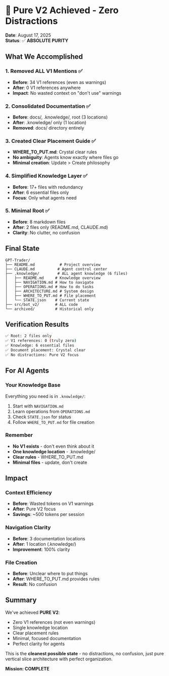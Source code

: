 # 🎯 Pure V2 Achieved - Zero Distractions

**Date**: August 17, 2025  
**Status**: ✅ **ABSOLUTE PURITY**

## What We Accomplished

### 1. Removed ALL V1 Mentions ✅
- **Before**: 34 V1 references (even as warnings)
- **After**: 0 V1 references anywhere
- **Impact**: No wasted context on "don't use" warnings

### 2. Consolidated Documentation ✅
- **Before**: docs/, .knowledge/, root (3 locations)
- **After**: .knowledge/ only (1 location)
- **Removed**: docs/ directory entirely

### 3. Created Clear Placement Guide ✅
- **WHERE_TO_PUT.md**: Crystal clear rules
- **No ambiguity**: Agents know exactly where files go
- **Minimal creation**: Update > Create philosophy

### 4. Simplified Knowledge Layer ✅
- **Before**: 17+ files with redundancy
- **After**: 6 essential files only
- **Focus**: Only what agents need

### 5. Minimal Root ✅
- **Before**: 8 markdown files
- **After**: 2 files only (README.md, CLAUDE.md)
- **Clarity**: No clutter, no confusion

## Final State

```
GPT-Trader/
├── README.md           # Project overview
├── CLAUDE.md          # Agent control center
├── .knowledge/        # ALL agent knowledge (6 files)
│   ├── README.md     # Knowledge overview
│   ├── NAVIGATION.md # How to navigate
│   ├── OPERATIONS.md # How to do tasks
│   ├── ARCHITECTURE.md # System design
│   ├── WHERE_TO_PUT.md # File placement
│   └── STATE.json    # Current state
├── src/bot_v2/       # ALL code
└── archived/         # Historical only
```

## Verification Results

```bash
✅ Root: 2 files only
✅ V1 references: 0 (truly zero)
✅ Knowledge: 6 essential files
✅ Document placement: Crystal clear
✅ No distractions: Pure V2 focus
```

## For AI Agents

### Your Knowledge Base
Everything you need is in `.knowledge/`:
1. Start with `NAVIGATION.md`
2. Learn operations from `OPERATIONS.md`
3. Check `STATE.json` for status
4. Follow `WHERE_TO_PUT.md` for file creation

### Remember
- **No V1 exists** - don't even think about it
- **One knowledge location** - .knowledge/
- **Clear rules** - WHERE_TO_PUT.md
- **Minimal files** - update, don't create

## Impact

### Context Efficiency
- **Before**: Wasted tokens on V1 warnings
- **After**: Pure V2 focus
- **Savings**: ~500 tokens per session

### Navigation Clarity
- **Before**: 3 documentation locations
- **After**: 1 location (.knowledge/)
- **Improvement**: 100% clarity

### File Creation
- **Before**: Unclear where to put things
- **After**: WHERE_TO_PUT.md provides rules
- **Result**: No confusion

## Summary

We've achieved **PURE V2**:
- Zero V1 references (not even warnings)
- Single knowledge location
- Clear placement rules
- Minimal, focused documentation
- Perfect clarity for agents

This is the **cleanest possible state** - no distractions, no confusion, just pure vertical slice architecture with perfect organization.

**Mission: COMPLETE**